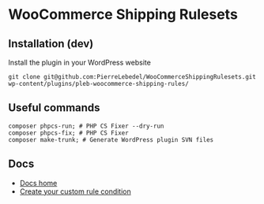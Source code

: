 # WooCommerce Shipping Rulesets

<!-- ## :warning: Work in progress

This WordPress plugin is under development. Please wait for version 1.0.0 to use it in production. -->

## Installation (dev)

Install the plugin in your WordPress website

```shell
git clone git@github.com:PierreLebedel/WooCommerceShippingRulesets.git wp-content/plugins/pleb-woocommerce-shipping-rules/
```

## Useful commands
```shell
composer phpcs-run; # PHP CS Fixer --dry-run
composer phpcs-fix; # PHP CS Fixer
composer make-trunk; # Generate WordPress plugin SVN files
```

## Docs
* [Docs home](docs/index.md)
* [Create your custom rule condition](docs/add-custom-rule-condition.md)